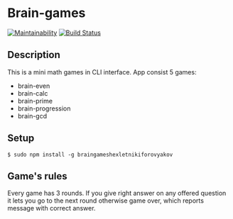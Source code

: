 # Brain-games #
[![Maintainability](https://api.codeclimate.com/v1/badges/f9e9856f0bced7af6e77/maintainability)](https://codeclimate.com/github/NikiforovJacob/project-lvl1-s400/maintainability)
[![Build Status](https://travis-ci.org/NikiforovJacob/project-lvl1-s400.svg?branch=master)](https://travis-ci.org/NikiforovJacob/project-lvl1-s400)

## Description

This is a mini math games in CLI interface. App consist 5 games:

* brain-even
* brain-calc
* brain-prime
* brain-progression
* brain-gcd


## Setup

`$ sudo npm install -g braingameshexletnikiforovyakov`

## Game's rules

Every game has 3 rounds. If you give right answer on any offered question it lets you go to the next round otherwise game over, which reports message with correct answer.
